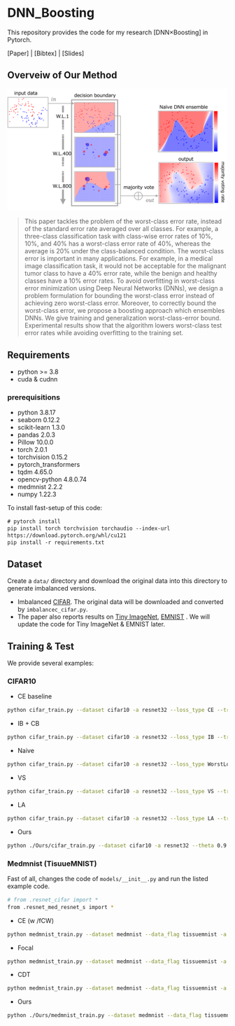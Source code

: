 # DNN_Boosting

This repository provides the code for my research [DNN×Boosting] in Pytorch.

[Paper] | [Bibtex] | [Slides]

## Overveiw of Our Method

![Illustration](./images/overview.png)
> This paper tackles the problem of the worst-class error rate, instead of the standard error rate averaged over all classes. For example, a three-class classification task with class-wise error rates of 10%, 10%, and 40% has a worst-class error rate of 40%, whereas the average is 20% under the class-balanced condition.
The worst-class error is important in many applications. For example, in a medical image classification task, it would not be acceptable for the malignant tumor class to have a 40\% error rate, while the benign and healthy classes have a 10\% error rates. To avoid overfitting in worst-class error minimization using Deep Neural Networks (DNNs), we design a problem formulation for bounding the worst-class error instead of achieving zero worst-class error. Moreover, to correctly bound the worst-class error, we propose a boosting approach which ensembles DNNs.
We give training and generalization worst-class-error bound.
Experimental results show that the algorithm lowers worst-class test error rates while avoiding overfitting to the training set.

## Requirements 
<!-- All codes are written by Python 3.7, and 'requirements.txt' contains required Python packages. -->
- python >= 3.8
- cuda & cudnn

### prerequisitions
- python 3.8.17
- seaborn  0.12.2
- scikit-learn  1.3.0
- pandas 2.0.3
- Pillow 10.0.0
- torch  2.0.1
- torchvision 0.15.2
- pytorch_transformers
- tqdm  4.65.0
- opencv-python 4.8.0.74
- medmnist 2.2.2
- numpy 1.22.3


To install fast-setup of this code:

```setup
# pytorch install 
pip install torch torchvision torchaudio --index-url https://download.pytorch.org/whl/cu121
pip install -r requirements.txt
```



## Dataset

Create a ```data/``` directory and download the original data into this directory to generate imbalanced versions.
- Imbalanced [CIFAR](https://www.cs.toronto.edu/~kriz/cifar.html). The original data will be downloaded and converted by `imbalancec_cifar.py`.
- The paper also reports results on [Tiny ImageNet](http://cs231n.stanford.edu/tiny-imagenet-200.zip), [EMNIST](https://www.nist.gov/itl/products-and-services/emnist-dataset) . We will update the code for Tiny ImageNet & EMNIST later.

## Training & Test

We provide several examples:

### CIFAR10
- CE baseline

```bash
python cifar_train.py --dataset cifar10 -a resnet32 --loss_type CE --train_rule None --epochs 200 --b 512 --num_classes 10 --gpu 0 --early_stop True --stop_mode average
```
- IB + CB

```bash
python cifar_train.py --dataset cifar10 -a resnet32 --loss_type IB --train_rule CBReweight --epochs 200 --b 512 --start_ib_epoch 50 --num_classes 10 --gpu 0 --early_stop True --stop_mode average 
```
- Naive

```bash
python cifar_train.py --dataset cifar10 -a resnet32 --loss_type WorstLoss --train_rule None --epochs 200 --b 512 --num_classes 10 --gpu 0 --early_stop True --stop_mode worst
```

- VS

```bash
python cifar_train.py --dataset cifar10 -a resnet32 --loss_type VS --train_rule None --epochs 200 --b 512 --num_classes 10 --gpu 0 --early_stop True --gamma 0.15 --tau 1.25 --stop_mode average
```

- LA

```bash
python cifar_train.py --dataset cifar10 -a resnet32 --loss_type LA --train_rule None --epochs 200 --b 512 --num_classes 10 --gpu 0 --early_stop True --gamma 0.0 --tau 2.25 --stop_mode average
```

- Ours
  
```bash
python ./Ours/cifar_train.py --dataset cifar10 -a resnet32 --theta 0.9 --loss_type CE --b 512 --num_classes 10 --gpu 0 

```


### Medmnist (TisuueMNIST)
Fast of all, changes the code of ```models/__init__.py``` and run the listed example code.

```bash
# from .resnet_cifar import * 
from .resnet_med_resnet_s import *
```

- CE (w /fCW)

```bash
python medmnist_train.py --dataset medmnist --data_flag tissuemnist -a resnet18 --num_in_channels 1 --loss_type CE --train_rule fCW --epochs 100 --b 512 --num_classes 8 --gpu 0 --early_stop True --stop_mode average
```
- Focal

```bash
python medmnist_train.py --dataset medmnist --data_flag tissuemnist -a resnet18 --num_in_channels 1 --loss_type Focal --epochs 100 --b 512 --num_classes 8 --gpu 0 --early_stop True --stop_mode average 
```

- CDT

```bash
python medmnist_train.py --dataset medmnist --data_flag tissuemnist -a resnet18 --num_in_channels 1 --loss_type CDT --epochs 100 --b 512 --num_classes 8 --gpu 0 --early_stop True --gamma 0.4 --tau 0.0 --stop_mode average 
```

- Ours

```bash
python ./Ours/medmnist_train.py --dataset medmnist --data_flag tissuemnist -a resnet18 --theta 0.6 --num_in_channels 1 --b 512 --num_classes 8 --loss_type CE --gpu 0 
```


```

```